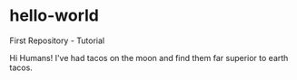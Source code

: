 # hello-world
First Repository - Tutorial

Hi Humans!
I've had tacos on the moon and find them far superior to earth tacos.
